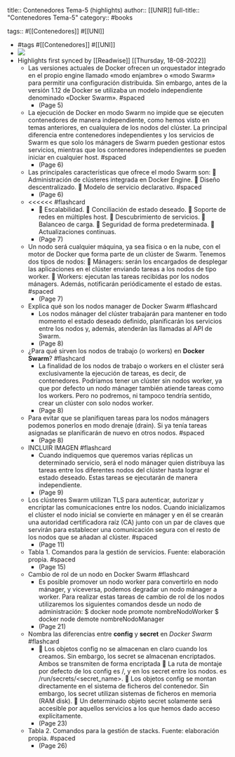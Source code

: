 title:: Contenedores Tema-5 (highlights)
author:: [[UNIR]]
full-title:: "Contenedores Tema-5"
category:: #books

tags:: #[[Contenedores]] #[[UNI]]

- #tags #[[Contenedores]] #[[UNI]]
- ![](https://readwise-assets.s3.amazonaws.com/media/uploaded_book_covers/profile_22942/8184ee50-30f0-4aad-9d8a-0a568bff6963.jpg)
- Highlights first synced by [[Readwise]] [[Thursday, 18-08-2022]]
	- Las  versiones  actuales  de  Docker  ofrecen  un  orquestador  integrado  en  el  propio engine llamado «modo enjambre» o «modo Swarm» para permitir una configuración distribuida. Sin embargo, antes de la versión 1.12 de Docker se utilizaba un modelo independiente denominado «Docker Swarm». #spaced
		- (Page 5)
	- La ejecución de Docker en modo Swarm no impide que se ejecuten contenedores de manera independiente, como hemos visto en temas anteriores, en cualquiera de los nodos  del  clúster.  La  principal diferencia entre  contenedores  independientes  y  los servicios  de  Swarm  es  que  solo  los  mánagers  de  Swarm  pueden  gestionar  estos servicios,  mientras  que  los  contenedores  independientes  se  pueden  iniciar  en cualquier host. #spaced
		- (Page 6)
	- Las principales características que ofrece el modo Swarm son:   Administración de clústeres integrada en Docker Engine.   Diseño descentralizado.   Modelo de servicio declarativo. #spaced
		- (Page 6)
	- <<<<<< #flashcard
		-   Escalabilidad.   Conciliación de estado deseado.   Soporte de redes en múltiples host.   Descubrimiento de servicios.   Balanceo de carga.   Seguridad de forma predeterminada.   Actualizaciones continuas.
		- (Page 7)
	- Un nodo será cualquier máquina, ya sea física o en la nube, con el motor de Docker que forma parte de un clúster de Swarm. Tenemos dos tipos de nodos:   Mánagers:  serán  los  encargados  de  desplegar  las  aplicaciones  en  el  clúster enviando tareas a los nodos de tipo worker.   Workers:  ejecutan  las  tareas  recibidas  por  los  nodos  mánagers.  Además, notificarán periódicamente el estado de estas. #spaced
		- (Page 7)
	- Explica qué son los nodos manager de Docker Swarm #flashcard
		- Los nodos mánager del clúster trabajarán para mantener en todo momento el estado deseado definido, planificarán los servicios entre los nodos y, además, atenderán las llamadas al API de Swarm.
		- (Page 8)
	- ¿Para qué sirven los nodos de trabajo (o workers) en **Docker Swarm**? #flashcard
		- La finalidad de los nodos de trabajo o workers en el clúster será exclusivamente la ejecución de tareas, es decir, de contenedores. Podríamos tener un clúster sin nodos worker,  ya  que  por  defecto  un  nodo  mánager  también  atiende  tareas  como  los workers. Pero no podremos, ni tampoco tendría sentido, crear un clúster con solo nodos worker.
		- (Page 8)
	- Para evitar que se planifiquen tareas para los nodos mánagers podemos ponerlos en modo drenaje (drain). Si ya tenía tareas asignadas se planificarán de nuevo en otros nodos. #spaced
		- (Page 8)
	- INCLUIR IMAGEN #flashcard
		- Cuando indiquemos que queremos varias réplicas un determinado servicio, será el nodo mánager quien distribuya las tareas entre los diferentes nodos del clúster hasta lograr el estado deseado. Estas tareas se ejecutarán de manera independiente.
		- (Page 9)
	- Los  clústeres  Swarm  utilizan  TLS  para  autenticar,  autorizar  y  encriptar  las comunicaciones  entre  los  nodos.  Cuando  inicializamos  el  clúster  el nodo  inicial  se convierte en mánager y en él se crearán una autoridad certificadora raíz (CA) junto con un par de claves que servirán para establecer una comunicación segura con el resto de los nodos que se añadan al clúster. #spaced
		- (Page 11)
	- Tabla 1. Comandos para la gestión de servicios. Fuente: elaboración propia. #spaced
		- (Page 15)
	- Cambio de rol de un nodo en Docker Swarm #flashcard
		- Es posible promover un nodo worker para convertirlo en nodo mánager, y viceversa, podemos degradar un nodo mánager a worker. Para realizar estas tareas de cambio de  rol  de  los  nodos  utilizaremos  los  siguientes  comandos  desde  un  nodo  de administración: $ docker node promote nombreNodoWorker $ docker node demote nombreNodoManager
		- (Page 21)
	- Nombra las diferencias entre **config** y **secret** en *Docker Swarm* #flashcard
		-   Los objetos config no se almacenan en claro cuando los creamos. Sin embargo, los secret se almacenan encriptados. Ambos se transmiten de forma encriptada   La ruta de montaje por defecto de los config es /<config-name>, y en los secret entre los nodos. es /run/secrets/<secret_name>.   Los  objetos  config  se  montan  directamente  en  el  sistema  de  ficheros  del contenedor.  Sin  embargo,  los  secret  utilizan  sistemas  de ficheros  en memoria (RAM disk).   Un determinado objeto secret solamente será accesible por aquellos servicios a los que hemos dado acceso explícitamente.
		- (Page 23)
	- Tabla 2. Comandos para la gestión de stacks. Fuente: elaboración propia. #spaced
		- (Page 26)